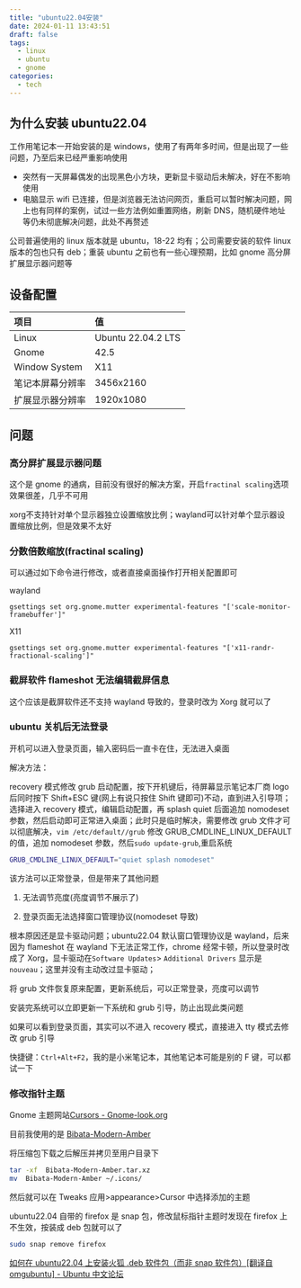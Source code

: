 ```yaml
---
title: "ubuntu22.04安装"
date: 2024-01-11 13:43:51
draft: false
tags:
  - linux
  - ubuntu
  - gnome
categories:
  - tech
---
```


## 为什么安装 ubuntu22.04

工作用笔记本一开始安装的是 windows，使用了有两年多时间，但是出现了一些问题，乃至后来已经严重影响使用

- 突然有一天屏幕偶发的出现黑色小方块，更新显卡驱动后未解决，好在不影响使用
- 电脑显示 wifi 已连接，但是浏览器无法访问网页，重启可以暂时解决问题，网上也有同样的案例，试过一些方法例如重置网络，刷新 DNS，随机硬件地址等仍未彻底解决问题，此处不再赘述

公司普遍使用的 linux 版本就是 ubuntu，18-22 均有；公司需要安装的软件 linux 版本的包也只有 deb；重装 ubuntu 之前也有一些心理预期，比如 gnome 高分屏扩展显示器问题等

## 设备配置

| 项目            | 值                  |
|:------------- |:------------------ |
| Linux         | Ubuntu 22.04.2 LTS |
| Gnome         | 42.5               |
| Window System | X11                |
| 笔记本屏幕分辨率      | 3456x2160          |
| 扩展显示器分辨率      | 1920x1080          |

## 问题

### 高分屏扩展显示器问题

这个是 gnome 的通病，目前没有很好的解决方案，开启`fractinal scaling`选项效果很差，几乎不可用

xorg不支持针对单个显示器独立设置缩放比例；wayland可以针对单个显示器设置缩放比例，但是效果不太好



### 分数倍数缩放(fractinal scaling)

可以通过如下命令进行修改，或者直接桌面操作打开相关配置即可

wayland

```
gsettings set org.gnome.mutter experimental-features "['scale-monitor-framebuffer']"
```

X11

```
gsettings set org.gnome.mutter experimental-features "['x11-randr-fractional-scaling']"
```

### 截屏软件 flameshot 无法编辑截屏信息

这个应该是截屏软件还不支持 wayland 导致的，登录时改为 Xorg 就可以了

### ubuntu 关机后无法登录

开机可以进入登录页面，输入密码后一直卡在住，无法进入桌面

解决方法：

recovery 模式修改 grub 启动配置，按下开机键后，待屏幕显示笔记本厂商 logo 后同时按下 Shift+ESC 键(网上有说只按住 Shift 键即可)不动，直到进入引导项；选择进入 recovery 模式，编辑启动配置，再 splash quiet 后面追加 nomodeset 参数，然后启动即可正常进入桌面；此时只是临时解决，需要修改 grub 文件才可以彻底解决，`vim /etc/default//grub` 修改 GRUB_CMDLINE_LINUX_DEFAULT 的值，追加 nomodeset 参数，然后`sudo update-grub`,重启系统

```bash
GRUB_CMDLINE_LINUX_DEFAULT="quiet splash nomodeset"
```

该方法可以正常登录，但是带来了其他问题

1. 无法调节亮度(亮度调节不展示了)

2. 登录页面无法选择窗口管理协议(nomodeset 导致)

根本原因还是显卡驱动问题；ubuntu22.04 默认窗口管理协议是 wayland，后来因为 flameshot 在 wayland 下无法正常工作，chrome 经常卡顿，所以登录时改成了 Xorg，显卡驱动在`Software Updates`> `Additional Drivers` 显示是`nouveau`；这里并没有主动改过显卡驱动；

将 grub 文件恢复原来配置，更新系统后，可以正常登录，亮度可以调节

安装完系统可以立即更新一下系统和 grub 引导，防止出现此类问题

如果可以看到登录页面，其实可以不进入 recovery 模式，直接进入 tty 模式去修改 grub 引导

快捷键：`Ctrl+Alt+F2`，我的是小米笔记本，其他笔记本可能是别的 F 键，可以都试一下

### 修改指针主题

Gnome 主题网站[Cursors - Gnome-look.org](https://www.gnome-look.org/browse?cat=107&ord=latest)

目前我使用的是 [Bibata-Modern-Amber](https://github.com/ful1e5/Bibata_Cursor)

将压缩包下载之后解压并拷贝至用户目录下

```bash
tar -xf  Bibata-Modern-Amber.tar.xz
mv  Bibata-Modern-Amber ~/.icons/
```

然后就可以在 Tweaks 应用>appearance>Cursor 中选择添加的主题

ubuntu22.04 自带的 firefox 是 snap 包，修改鼠标指针主题时发现在 firefox 上不生效，按装成 deb 包就可以了

```bash
sudo snap remove firefox
```

[如何在 ubuntu22.04 上安装火狐 .deb 软件包（而非 snap 软件包）[翻译自 omgubuntu] - Ubuntu 中文论坛](https://forum.ubuntu.com.cn/viewtopic.php?f=1&t=493123)
